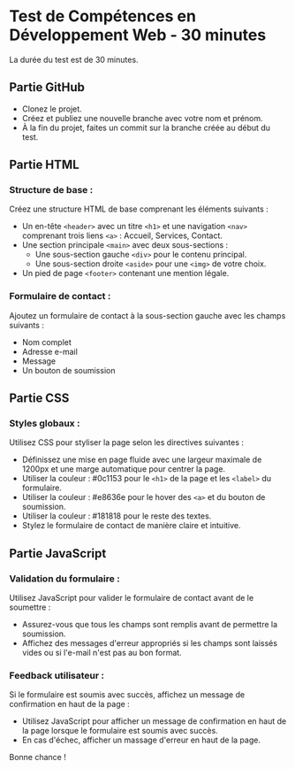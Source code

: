 # Test de Compétences en Développement Web - 30 minutes

La durée du test est de 30 minutes.

## Partie GitHub
- Clonez le projet.
- Créez et publiez une nouvelle branche avec votre nom et prénom.
- À la fin du projet, faites un commit sur la branche créée au début du test.

## Partie HTML

### Structure de base : 
Créez une structure HTML de base comprenant les éléments suivants :
- Un en-tête `<header>` avec un titre `<h1>` et une navigation `<nav>` comprenant trois liens `<a>` : Accueil, Services, Contact.
- Une section principale `<main>` avec deux sous-sections :
  - Une sous-section gauche `<div>` pour le contenu principal.
  - Une sous-section droite `<aside>` pour une `<img>` de votre choix.
- Un pied de page `<footer>` contenant une mention légale.

### Formulaire de contact :
Ajoutez un formulaire de contact à la sous-section gauche avec les champs suivants :
- Nom complet
- Adresse e-mail
- Message
- Un bouton de soumission

## Partie CSS

### Styles globaux :
Utilisez CSS pour styliser la page selon les directives suivantes :
- Définissez une mise en page fluide avec une largeur maximale de 1200px et une marge automatique pour centrer la page.
- Utiliser la couleur : #0c1153 pour le `<h1>` de la page et les `<label>` du formulaire.
- Utiliser la couleur : #e8636e pour le hover des `<a>` et du bouton de soumission.
- Utiliser la couleur : #181818 pour le reste des textes.
- Stylez le formulaire de contact de manière claire et intuitive.

## Partie JavaScript

### Validation du formulaire :
Utilisez JavaScript pour valider le formulaire de contact avant de le soumettre :
- Assurez-vous que tous les champs sont remplis avant de permettre la soumission.
- Affichez des messages d'erreur appropriés si les champs sont laissés vides ou si l'e-mail n'est pas au bon format.

### Feedback utilisateur :
Si le formulaire est soumis avec succès, affichez un message de confirmation en haut de la page :
- Utilisez JavaScript pour afficher un message de confirmation en haut de la page lorsque le formulaire est soumis avec succès.
- En cas d'échec, afficher un massage d'erreur en haut de la page.

Bonne chance !

